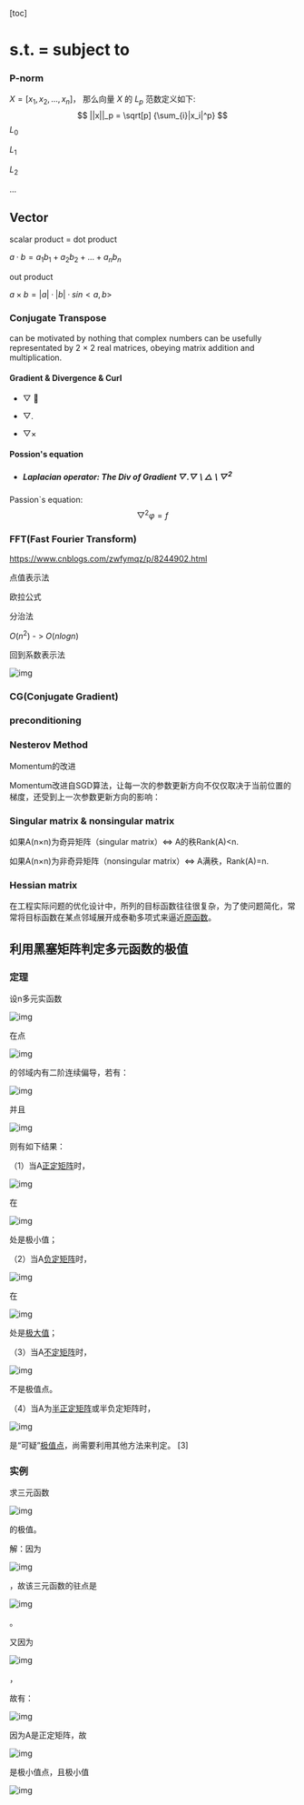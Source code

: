 [toc]

# s.t. = subject to



### P-norm

$X = [x_1,x_2,...,x_n]$， 那么向量 $X$ 的 $L_p$ 范数定义如下:
$$
||x||_p = \sqrt[p] {\sum_{i}|x_i|^p}
$$
$L_0$

$L_1$

$L_2$

...







## Vector



scalar product = dot product

$a·b = a_1b_1+a_2b_2 + ...+a_nb_n$



out product

$a\times b =  |a|·|b|·sin<a,b>$



 



### Conjugate Transpose

can be motivated by nothing that complex numbers can be usefully representated by 2 $\times$ 2 real matrices, obeying matrix addition and multiplication.







#### Gradient & Divergence & Curl

- $\bigtriangledown$ 

- $\bigtriangledown .$

- $\bigtriangledown \times$

#### Possion's equation

- ##### Laplacian operator: The Div of Gradient $\bigtriangledown . \bigtriangledown$ \ $\bigtriangleup$ \ $\bigtriangledown^{2}$

Passion`s equation:
$$
\bigtriangledown^{2} \varphi = f
$$






### FFT(Fast Fourier Transform)

https://www.cnblogs.com/zwfymqz/p/8244902.html

点值表示法

欧拉公式

分治法

$O(n^2)$ - > $O(nlogn)$

回到系数表示法

![img](https://images2017.cnblogs.com/blog/1101696/201802/1101696-20180211213536607-322408834.png)





### CG(Conjugate Gradient)





### preconditioning





### Nesterov Method

Momentum的改进

Momentum改进自SGD算法，让每一次的参数更新方向不仅仅取决于当前位置的梯度，还受到上一次参数更新方向的影响：









### Singular matrix & nonsingular matrix

如果A(n×n)为奇异矩阵（singular matrix）<=> A的秩Rank(A)<n.

如果A(n×n)为非奇异矩阵（nonsingular matrix）<=> A满秩，Rank(A)=n.





### Hessian matrix

在工程实际问题的优化设计中，所列的目标函数往往很复杂，为了使问题简化，常常将目标函数在某点邻域展开成泰勒多项式来逼近[原函数](https://baike.baidu.com/item/原函数)。

## 利用黑塞矩阵判定多元函数的极值

### 定理

设n多元实函数

![img](https://bkimg.cdn.bcebos.com/formula/dfa63f4ba875eaae5be84d45fc4ce387.svg)

 在点

![img](https://bkimg.cdn.bcebos.com/formula/daf80378ed2d4a03dc5a765556ba40ec.svg)

 的邻域内有二阶连续偏导，若有：

![img](https://bkimg.cdn.bcebos.com/formula/02374c98dfc3aa3221cf80240fb703cf.svg)

并且

![img](https://bkimg.cdn.bcebos.com/formula/0a08658635702aa55f5c99fdb34f6654.svg)

则有如下结果：

（1）当A[正定矩阵](https://baike.baidu.com/item/正定矩阵)时，

![img](https://bkimg.cdn.bcebos.com/formula/dfa63f4ba875eaae5be84d45fc4ce387.svg)

 在

![img](https://bkimg.cdn.bcebos.com/formula/daf80378ed2d4a03dc5a765556ba40ec.svg)

 处是极小值；

（2）当A[负定矩阵](https://baike.baidu.com/item/负定矩阵)时，

![img](https://bkimg.cdn.bcebos.com/formula/dfa63f4ba875eaae5be84d45fc4ce387.svg)

 在

![img](https://bkimg.cdn.bcebos.com/formula/daf80378ed2d4a03dc5a765556ba40ec.svg)

 处是[极大值](https://baike.baidu.com/item/极大值)；

（3）当A[不定矩阵](https://baike.baidu.com/item/不定矩阵)时，

![img](https://bkimg.cdn.bcebos.com/formula/daf80378ed2d4a03dc5a765556ba40ec.svg)

 不是极值点。

（4）当A为[半正定矩阵](https://baike.baidu.com/item/半正定矩阵)或半负定矩阵时，

![img](https://bkimg.cdn.bcebos.com/formula/daf80378ed2d4a03dc5a765556ba40ec.svg)

 是“可疑”[极值点](https://baike.baidu.com/item/极值点)，尚需要利用其他方法来判定。 [3] 

### 实例

求三元函数

![img](https://bkimg.cdn.bcebos.com/formula/4d7b07099b2d7632cf3bf6025bd89212.svg)

的极值。

解：因为

![img](https://bkimg.cdn.bcebos.com/formula/6e6962824c7ec9ed23e1578de0186ff0.svg)

，故该三元函数的驻点是

![img](https://bkimg.cdn.bcebos.com/formula/81fa642189da96faebbfa49a3af98896.svg)

。

又因为

![img](https://bkimg.cdn.bcebos.com/formula/28bdb88b07bc586e43e281e9bee12d4b.svg)

，

故有：

![img](https://bkimg.cdn.bcebos.com/formula/afa0880845e53fbd23362421c747fa41.svg)

因为A是正定矩阵，故

![img](https://bkimg.cdn.bcebos.com/formula/81fa642189da96faebbfa49a3af98896.svg)

是极小值点，且极小值

![img](https://bkimg.cdn.bcebos.com/formula/c48dc89309cf810dcba890fd9048c3ad.svg)
